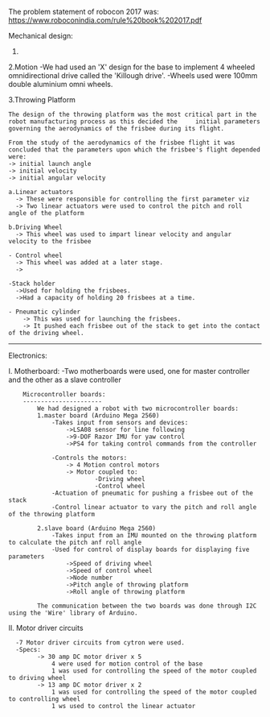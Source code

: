 The problem statement of robocon 2017 was:
https://www.roboconindia.com/rule%20book%202017.pdf

Mechanical design:
1. <Solidworks file>
2.Motion
    -We had used an 'X' design for the base to implement 4 wheeled omnidirectional drive called the 'Killough drive'.
    -Wheels used were 100mm double aluminium omni wheels.
    
3.Throwing Platform

    The design of the throwing platform was the most critical part in the robot manufacturing process as this decided the     initial parameters governing the aerodynamics of the frisbee during its flight.
    
    From the study of the aerodynamics of the frisbee flight it was concluded that the parameters upon which the frisbee's flight depended were:
    -> initial launch angle
    -> initial velocity
    -> initial angular velocity
      
    a.Linear actuators
      -> These were responsible for controlling the first parameter viz 
      -> Two linear actuators were used to control the pitch and roll angle of the platform
      
    b.Driving Wheel
      -> This wheel was used to impart linear velocity and angular velocity to the frisbee

    - Control wheel
      -> This wheel was added at a later stage.
      -> 
    
    -Stack holder
      ->Used for holding the frisbees.
      ->Had a capacity of holding 20 frisbees at a time.
      
    - Pneumatic cylinder
        -> This was used for launching the frisbees.
        -> It pushed each frisbee out of the stack to get into the contact of the driving wheel.
      
      
-----------------------------------------------------------------------------------------------------------------------------
Electronics:

I. Motherboard:
      -Two motherboards were used, one for master controller and the other as a slave controller 


        Microcontroller boards:
        ----------------------
            We had designed a robot with two microcontroller boards: 
            1.master board (Arduino Mega 2560)
                -Takes input from sensors and devices:
                    ->LSA08 sensor for line following
                    ->9-DOF Razor IMU for yaw control
                    ->PS4 for taking control commands from the controller

                -Controls the motors:
                    -> 4 Motion control motors
                    -> Motor coupled to:
                            -Driving wheel
                            -Control wheel
                -Actuation of pneumatic for pushing a frisbee out of the stack
                -Control linear actuator to vary the pitch and roll angle of the throwing platform

            2.slave board (Arduino Mega 2560)
                -Takes input from an IMU mounted on the throwing platform to calculate the pitch anf roll angle
                -Used for control of display boards for displaying five parameters
                    ->Speed of driving wheel
                    ->Speed of control wheel
                    ->Node number
                    ->Pitch angle of throwing platform 
                    ->Roll angle of throwing platform

            The communication between the two boards was done through I2C using the 'Wire' library of Arduino.

II. Motor driver circuits
    
      -7 Motor driver circuits from cytron were used.
      -Specs:
            -> 30 amp DC motor driver x 5
                4 were used for motion control of the base
                1 was used for controlling the speed of the motor coupled to driving wheel
            -> 13 amp DC motor driver x 2
                1 was used for controlling the speed of the motor coupled to controlling wheel
                1 ws used to control the linear actuator
